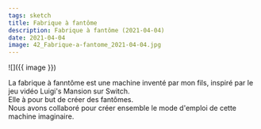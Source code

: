 ```yaml
---
tags: sketch
title: Fabrique à fantôme
description: Fabrique à fantôme (2021-04-04)
date: 2021-04-04
image: 42_Fabrique-a-fantome_2021-04-04.jpg
---
```


![]({{ image }}) 

<p>
    La fabrique à fanntôme est une machine inventé par mon fils,
    inspiré par le jeu vidéo Luigi's Mansion sur Switch.<br>
    Elle à pour but de créer des fantômes.<br>
    Nous avons collaboré pour créer ensemble le mode d'emploi de cette machine imaginaire.
</p>